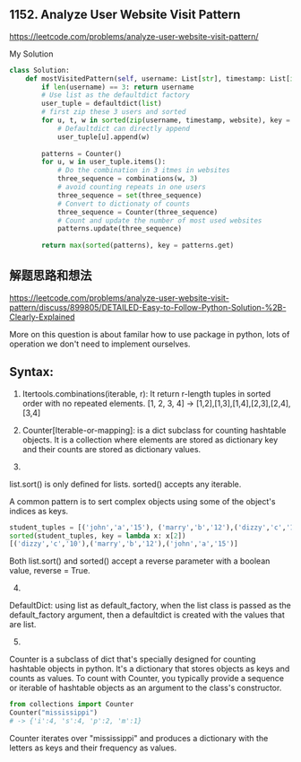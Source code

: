 ## 1152. Analyze User Website Visit Pattern

https://leetcode.com/problems/analyze-user-website-visit-pattern/

My Solution

```python
class Solution:
    def mostVisitedPattern(self, username: List[str], timestamp: List[int], website: List[str]) -> List[str]:
        if len(username) == 3: return username
        # Use list as the defaultdict factory
        user_tuple = defaultdict(list)
        # first zip these 3 users and sorted 
        for u, t, w in sorted(zip(username, timestamp, website), key = lambda x: (x[0],x[1])):
            # Defaultdict can directly append 
            user_tuple[u].append(w) 
        
        patterns = Counter()
        for u, w in user_tuple.items():
            # Do the combination in 3 itmes in websites
            three_sequence = combinations(w, 3) 
            # avoid counting repeats in one users
            three_sequence = set(three_sequence)
            # Convert to dictionaty of counts
            three_sequence = Counter(three_sequence)
            # Count and update the number of most used websites
            patterns.update(three_sequence)
            
        return max(sorted(patterns), key = patterns.get)
```

## 解题思路和想法
https://leetcode.com/problems/analyze-user-website-visit-pattern/discuss/899805/DETAILED-Easy-to-Follow-Python-Solution-%2B-Clearly-Explained

More on this question is about familar how to use package in python, lots of operation we don't need to implement ourselves.

## Syntax:
1. Itertools.combinations(iterable, r): It return r-length tuples in sorted order with no repeated elements. 
[1, 2, 3, 4] -> [1,2],[1,3],[1,4],[2,3],[2,4],[3,4]

2. Counter[Iterable-or-mapping]: is a dict subclass for counting hashtable objects. It is a collection where elements are stored as dictionary key and their
counts are stored as dictionary values. 

3. 
list.sort() is only defined for lists.
sorted() accepts any iterable.

A common pattern is to sert complex objects using some of the object's indices as keys.
```python
student_tuples = [('john','a','15'), ('marry','b','12'),('dizzy','c','10')]
sorted(student_tuples, key = lambda x: x[2])
[('dizzy','c','10'),('marry','b','12'),('john','a','15')]
```
Both list.sort() and sorted() accept a reverse parameter with a boolean value, reverse = True.

4.
DefaultDict: using list as default_factory, when the list class is passed as the default_factory argument, then a defaultdict is created
with the values that are list.

5. 
Counter is a subclass of dict that's specially designed for counting hashtable objects in python. It's a dictionary that stores objects as keys
and counts as values. To count with Counter, you typically provide a sequence or iterable of hashtable objects as an argument to the class's constructor.
```python
from collections import Counter
Counter("mississippi")
# -> {'i':4, 's':4, 'p':2, 'm':1}
```
Counter iterates over "mississippi" and produces a dictionary with the letters as keys and their frequency as values. 


